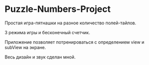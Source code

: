 # Puzzle-Numbers-Project

Простая игра-пятнашки на разное количество полей-тайлов. 

3 режима игры и бесконечный счетчик. 

Приложение позволяет потренироваться с определением view и subView на экране. 

Весь дизайн и звук сделан мной. 
